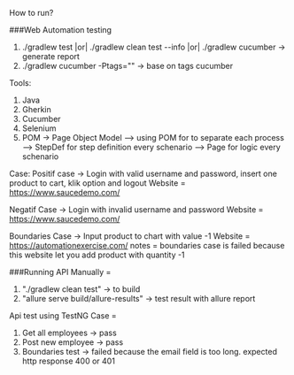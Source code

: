 How to run?

###Web Automation testing
1. ./gradlew test |or| ./gradlew clean test --info |or| ./gradlew cucumber -> generate report
2. ./gradlew cucumber -Ptags="" -> base on tags cucumber 


Tools: 
1. Java
2. Gherkin 
3. Cucumber
4. Selenium
5. POM -> Page Object Model
--> using POM for to separate each process
--> StepDef for step definition every schenario
--> Page for logic every schenario

Case:
Positif case -> Login with valid username and password, insert one product to cart, klik option and logout
Website = https://www.saucedemo.com/

Negatif Case ->  Login with invalid username and password
Website = https://www.saucedemo.com/

Boundaries Case -> Input product to chart with value -1
Website = https://automationexercise.com/
notes = boundaries case is failed because this website let you add product with quantity -1



###Running API Manually =
1. "./gradlew clean test" -> to build
2. "allure serve build/allure-results" -> test result with allure report

Api test using TestNG
Case = 
1. Get all employees -> pass
2. Post new employee -> pass
3.  Boundaries test -> failed because the email field is too long. expected http response 400 or 401